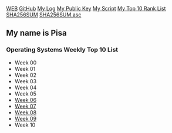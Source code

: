 [WEB](https://piawaisaid.github.io/os202/)
[GitHub](https://github.com/piawaisaid/os202/)
[My Log](TXT/mylog.txt)
[My Public Key](TXT/mypubkey.txt)
[My Script](TXT/myscript.sh)
[My Top 10 Rank List](TXT/myrank.txt)
[SHA256SUM](TXT/SHA256SUM)
[SHA256SUM.asc](TXT/SHA256SUM.asc)

## My name is Pisa

### Operating Systems Weekly Top 10 List

- Week 00
- Week 01
- Week 02
- Week 03
- Week 04
- Week 05
- [Week 06](W06/)
- [Week 07](W07/)
- [Week 08](W08/)
- [Week 09](W09/)
- Week 10
